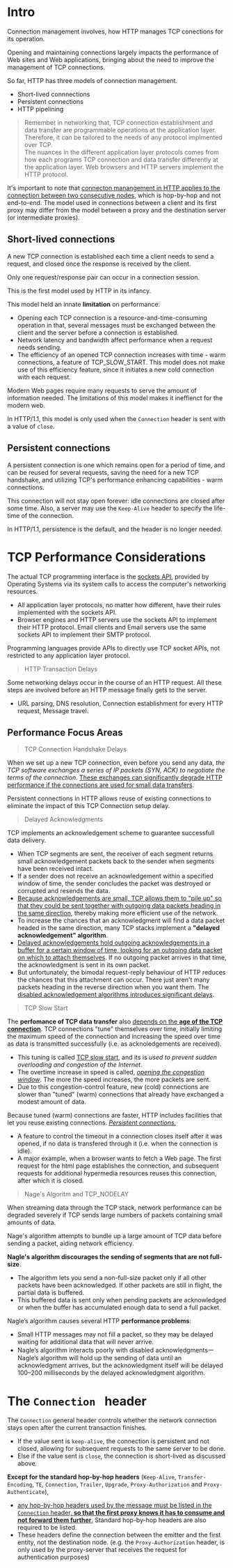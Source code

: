 # Intro
Connection management involves, how HTTP manages TCP conections for its operation.

Opening and maintaining connections largely impacts the performance of Web sites and Web applications, bringing about the need to improve the management of TCP connections.

So far, HTTP has three models of connection management.
- Short-lived connnections
- Persistent connections
- HTTP pipelining

> Remember in networking that, TCP connection establishment and data transfer are programmable operations at the application layer. Therefore, it can be tailored to the needs of any protocol implmented over TCP.\
> The nuances in the different application layer protocols comes from how each programs TCP connection and data transfer differently at the application layer. Web browsers and HTTP servers implement the HTTP protocol.

It's important to note that <u>connecton manangement in HTTP applies to the connection between two consecutive nodes</u>, which is hop-by-hop and not end-to-end. The model used in connections between a client and its first proxy may differ from the model between a proxy and the destination server (or intermediate proxies).


## Short-lived connections
A new TCP connection is established each time a client needs to send a request, and closed once the response is received by the client.

Only one request/response pair can occur in a connection session.

 This is the first model used by HTTP in its infancy.

This model held an innate **limitation** on performance: 
- Opening each TCP connection is a resource-and-time-consuming operation in that, several messages must be exchanged between the client and the server before a connection is established.
- Network latency and bandwidth affect performance when a request needs sending.
- The efficiency of an opened TCP connection increases with time - warm connections, a feature of TCP_SLOW_START. This model does not make use of this efficiency feature, since it initiates a new cold connection with each request.

Modern Web pages require many requests to serve the amount of information needed. The limitations of this model makes it ineffienct for the modern web.

In HTTP/1.1, this model is only used when the `Connection` header is sent with a value of `close`.

## Persistent connections
A persistent connection is one which remains open for a period of time, and can be reused for several requests, saving the need for a new TCP handshake, and utilizing TCP's performance enhancing capabilities - warm connections.

This connection will not stay open forever: idle connections are closed after some time. Also, a server may use the `Keep-Alive` header to specify the life-time of the connection.

In HTTP/1.1, persistence is the default, and the header is no longer needed.

# TCP Performance Considerations
The actual TCP programming interface is the <u>sockets API</u>, provided by Operating Systems via its system calls to access the computer's networking resources.
- All application layer protocols, no matter how different, have their rules implemented with the sockets API.
- Browser engines and HTTP servers use the sockets API to implement their HTTP protocol. Email clients and Email servers use the same sockets API to implement their SMTP protocol.

Programming languages provide APIs to directly use TCP socket APIs, not restricted to any application layer protocol.

> HTTP Transaction Delays

Some networking delays occur in the course of an HTTP request. All these steps are involved before an HTTP message finally gets to the server.
- URL parsing, DNS resolution, Connection establishment for every HTTP request, Message travel.

## Performance Focus Areas
> TCP Connection Handshake Delays

When we set up a new TCP connection, even before you send any data, *the TCP software exchanges a series of IP packets (SYN, ACK) to negotiate the terms of the connection*. <u>These exchanges can significantly degrade HTTP performance if the connections are used for small data transfers</u>.

Persistent connections in HTTP allows reuse of existing connections to eliminate the impact of this TCP Connection setup delay.

> Delayed Acknowledgments

TCP implements an acknowledgement scheme to guarantee successfull data delivery.
- When TCP segments are sent, the receiver of each segment returns small acknowledgement packets back to the sender when segments have been received intact.
- If a sender does not receive an acknowledgement within a specified window of time, the sender concludes the packet was destroyed or corrupted and resends the data.
- <u>Because acknowledgements are small, TCP allows them to "pile up" so that they could be sent together with outgoing data packets heading in the same direction</u>, thereby making more efficient use of the network.
- To increase the chances that an acknowledgment will find a data packet headed in the same direction, many TCP stacks implement a **"delayed acknowledgement" algorithm**.
- <u>Delayed acknowledgements hold outgoing acknowledgements in a buffer for a certain window of time, looking for an outgoing data packet on which to attach themselves</u>. If no outgoing packet arrives in that time, the acknowledgment is sent in its own packet.
- But unfortunately, the bimodal request-reply behaviour of HTTP reduces the chances that this attachment can occur. There just aren't many packets heading in the reverse direction when you want them. The <u>disabled acknowledgement algorithms introduces significant delays</u>.

> TCP Slow Start

The **perfomance of TCP data transfer** also <u>depends on the **age of the TCP connection**</u>. TCP connections "tune" themselves over time, initially limiting the maximum speed of the connection and increasing the speed over time as data is transmitted successfully (i.e. as acknoledgements are received).
- This tuning is called <u>TCP slow start</u>, and its is *used to prevent sudden overloading and congestion of the Internet*. 
- The overtime increase in speed is called, *<u>opening the congestion window</u>*. The more the speed increases, the more packets are sent.
- Due to this congestion-control feature, new (cold) connections are slower than "tuned" (warm) connections that already have exchanged a modest amount of data.

Because tuned (warm) connections are faster, HTTP includes facilities that let you reuse existing connections. *<u>Persistent connections.</u>*
- A feature to control the timeout in a connection closes itself after it was opened, if no data is transfered through it (i.e. when the connection is idle).
- A major example, when a browser wants to fetch a Web page. The first request for the html page establishes the connection, and subsequent requests for additional hypermedia resources reuses this connection, after which it is closed.

> Nage's Algoritm and TCP_NODELAY

When streaming data through the TCP stack, network performance can be degraded severely if TCP sends large numbers of packets containing small amounts of data.

Nage's algorithm attempts to bundle up a large amount of TCP data before sending a packet, aiding network efficiency.

**Nagle's algorithm discourages the sending of segments that are not full-size**.
- The algorithm lets you send a non-full-size packet only if all other packets have been acknowledged. If other packets are still in flight, the partial data is buffered. 
- This buffered data is sent only when pending packets are acknowledged or when the buffer has accumulated enough data to send a full packet.

Nagle’s algorithm causes several HTTP **performance problems**:
- Small HTTP messages may not fill a packet, so they may be delayed waiting for additional data that will never arrive.
- Nagle’s algorithm interacts poorly with disabled
acknowledgmentsーNagle’s algorithm will hold up the sending of data until an acknowledgment arrives, but the acknowledgment itself will be delayed 100–200 milliseconds by the delayed acknowledgment algorithm.

# The `Connection ` header
The `Connection` general header controls whether the network connection stays open after the current transaction finishes. 
- If the value sent is `keep-alive`, the connection is persistent and not closed, allowing for subsequent requests to the same server to be done.
- Else if the value sent is `close`, the connection is short-lived as discussed above.

**Except for the standard hop-by-hop headers** (`Keep-Alive`, `Transfer-Encoding`, `TE`, `Connection`, `Trailer`, `Upgrade`, `Proxy-Authorization` and `Proxy-Authenticate`), <u>
- any hop-by-hop headers used by the message must be listed in the `Connection` header, **so that the first proxy knows it has to consume and not forward them further**.</u> Standard hop-by-hop headers are also required to be listed.
- These headers define the connection between the emitter and the first entity, not the destination node. (e.g. the `Proxy-Authorization` header, is only used by the proxy-server that receives the request for authentication purposes)